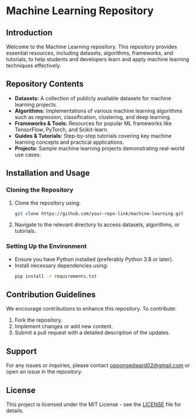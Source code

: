 # Machine Learning Repository

## Introduction
Welcome to the Machine Learning repository. This repository provides essential resources, including datasets, algorithms, frameworks, and tutorials, to help students and developers learn and apply machine learning techniques effectively.

## Repository Contents
- **Datasets:** A collection of publicly available datasets for machine learning projects.
- **Algorithms:** Implementations of various machine learning algorithms such as regression, classification, clustering, and deep learning.
- **Frameworks & Tools:** Resources for popular ML frameworks like TensorFlow, PyTorch, and Scikit-learn.
- **Guides & Tutorials:** Step-by-step tutorials covering key machine learning concepts and practical applications.
- **Projects:** Sample machine learning projects demonstrating real-world use cases.

## Installation and Usage
### Cloning the Repository
1. Clone the repository using:
   ```sh
   git clone https://github.com/your-repo-link/machine-learning.git
   ```
2. Navigate to the relevant directory to access datasets, algorithms, or tutorials.

### Setting Up the Environment
- Ensure you have Python installed (preferably Python 3.8 or later).
- Install necessary dependencies using:
   ```sh
   pip install -r requirements.txt
   ```

## Contribution Guidelines
We encourage contributions to enhance this repository. To contribute:
1. Fork the repository.
2. Implement changes or add new content.
3. Submit a pull request with a detailed description of the updates.

## Support
For any issues or inquiries, please contact oppongedward02@gmail.com or open an issue in the repository.

## License
This project is licensed under the MIT License - see the [LICENSE](LICENSE) file for details.

